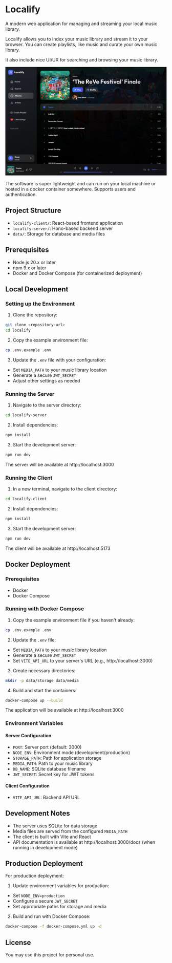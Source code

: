 # Localify

A modern web application for managing and streaming your local music library.

Localify allows you to index your music library and stream it to your browser. You can create playlists, like music and curate your own music library.

It also include nice UI/UX for searching and browsing your music library.

![Localify](./media/localify.png)

The software is super lightweight and can run on your local machine or hosted in a docker container somewhere. Supports users and authentication.

## Project Structure

- `localify-client/`: React-based frontend application
- `localify-server/`: Hono-based backend server
- `data/`: Storage for database and media files

## Prerequisites

- Node.js 20.x or later
- npm 9.x or later
- Docker and Docker Compose (for containerized deployment)

## Local Development

### Setting up the Environment

1. Clone the repository:
```bash
git clone <repository-url>
cd localify
```

2. Copy the example environment file:
```bash
cp .env.example .env
```

3. Update the `.env` file with your configuration:
- Set `MEDIA_PATH` to your music library location
- Generate a secure `JWT_SECRET`
- Adjust other settings as needed

### Running the Server

1. Navigate to the server directory:
```bash
cd localify-server
```

2. Install dependencies:
```bash
npm install
```

3. Start the development server:
```bash
npm run dev
```

The server will be available at http://localhost:3000

### Running the Client

1. In a new terminal, navigate to the client directory:
```bash
cd localify-client
```

2. Install dependencies:
```bash
npm install
```

3. Start the development server:
```bash
npm run dev
```

The client will be available at http://localhost:5173

## Docker Deployment

### Prerequisites
- Docker
- Docker Compose

### Running with Docker Compose

1. Copy the example environment file if you haven't already:
```bash
cp .env.example .env
```

2. Update the `.env` file:
- Set `MEDIA_PATH` to your music library location
- Generate a secure `JWT_SECRET`
- Set `VITE_API_URL` to your server's URL (e.g., http://localhost:3000)

3. Create necessary directories:
```bash
mkdir -p data/storage data/media
```

4. Build and start the containers:
```bash
docker-compose up --build
```

The application will be available at http://localhost:3000

### Environment Variables

#### Server Configuration
- `PORT`: Server port (default: 3000)
- `NODE_ENV`: Environment mode (development/production)
- `STORAGE_PATH`: Path for application storage
- `MEDIA_PATH`: Path to your music library
- `DB_NAME`: SQLite database filename
- `JWT_SECRET`: Secret key for JWT tokens

#### Client Configuration
- `VITE_API_URL`: Backend API URL

## Development Notes

- The server uses SQLite for data storage
- Media files are served from the configured `MEDIA_PATH`
- The client is built with Vite and React
- API documentation is available at http://localhost:3000/docs (when running in development mode)

## Production Deployment

For production deployment:

1. Update environment variables for production:
- Set `NODE_ENV=production`
- Configure a secure `JWT_SECRET`
- Set appropriate paths for storage and media

2. Build and run with Docker Compose:
```bash
docker-compose -f docker-compose.yml up -d
```

## License

You may use this project for personal use.
